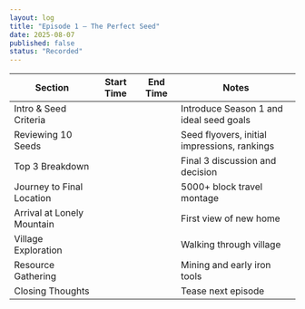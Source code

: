```yaml
---
layout: log
title: "Episode 1 – The Perfect Seed"
date: 2025-08-07
published: false
status: "Recorded"
---
```


| Section                     | Start Time | End Time | Notes                                      |
|----------------------------|------------|----------|--------------------------------------------|
| Intro & Seed Criteria      |            |          | Introduce Season 1 and ideal seed goals     |
| Reviewing 10 Seeds         |            |          | Seed flyovers, initial impressions, rankings |
| Top 3 Breakdown            |            |          | Final 3 discussion and decision             |
| Journey to Final Location  |            |          | 5000+ block travel montage                  |
| Arrival at Lonely Mountain |            |          | First view of new home                      |
| Village Exploration        |            |          | Walking through village                     |
| Resource Gathering         |            |          | Mining and early iron tools                 |
| Closing Thoughts           |            |          | Tease next episode                          |
